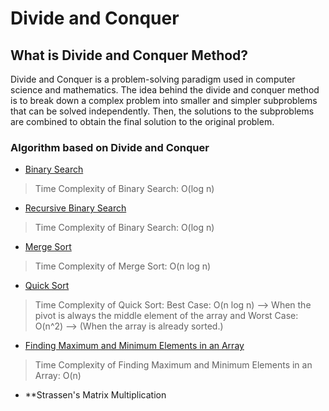 # Divide and Conquer

## What is Divide and Conquer Method?

Divide and Conquer is a problem-solving paradigm used in computer science and mathematics. The idea behind the divide and conquer method is to break down a complex problem into smaller and simpler subproblems that can be solved independently. Then, the solutions to the subproblems are combined to obtain the final solution to the original problem.

### Algorithm based on Divide and Conquer

- [Binary Search](binarySearch.cpp)

> Time Complexity of Binary Search: O(log n)

- [Recursive Binary Search](RecursiveBinarySearch.cpp)

> Time Complexity of Binary Search: O(log n)

- [Merge Sort](mergeSort.cpp)

> Time Complexity of Merge Sort: O(n log n)

- [Quick Sort](QuickSort.cpp)

> Time Complexity of Quick Sort: Best Case: O(n log n) --> When the pivot is always the middle element of the array and Worst Case: O(n^2) --> (When the array is already sorted.)

- [Finding Maximum and Minimum Elements in an Array](FindingMax_and_Min.cpp)

> Time Complexity of Finding Maximum and Minimum Elements in an Array: O(n)

- **Strassen's Matrix Multiplication
